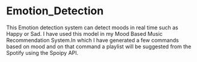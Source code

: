 # Emotion_Detection
 This Emotion detection system can detect moods in real time such as Happy or Sad. I have used this model in my Mood Based Music Recommendation System.In which I have generated a few commands based on mood and on that command a playlist will be suggested from the Spotify using the Spoipy API.
